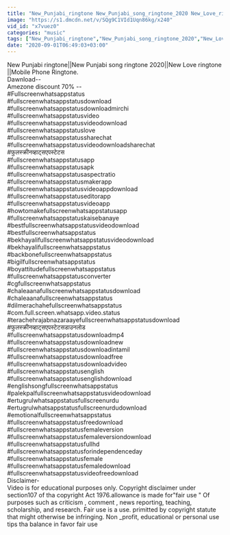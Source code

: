 ```yaml
---
title: "New_Punjabi_ringtone New_Punjabi_song_ringtone_2020 New_Love_ringtone_ Mobile_Phone_Ringtone.(360p)"
image: "https://s1.dmcdn.net/v/SQg9C1VId1Uqn86kg/x240"
vid_id: "x7vuez0"
categories: "music"
tags: ["New_Punjabi_ringtone","New_Punjabi_song_ringtone_2020","New_Love_ringtone_"]
date: "2020-09-01T06:49:03+03:00"
---
```

New Punjabi ringtone||New Punjabi song ringtone 2020||New Love ringtone ||Mobile Phone Ringtone.  <br>Dawnload--   <br>Amezone discount 70% --   <br>#Fullscreenwhatsappstatus  <br>#fullscreenwhatsappstatusdownload  <br>#fullscreenwhatsappstatusdownloadmirchi  <br>#fullscreenwhatsappstatusvideo  <br>#fullscreenwhatsappstatusvideodownload  <br>#fullscreenwhatsappstatuslove  <br>#fullscreenwhatsappstatussharechat  <br>#fullscreenwhatsappstatusvideodownloadsharechat  <br>#फुलस्क्रीनव्हाट्सएपस्टेटस  <br>#fullscreenwhatsappstatusapp  <br>#fullscreenwhatsappstatusapk  <br>#fullscreenwhatsappstatusaspectratio  <br>#fullscreenwhatsappstatusmakerapp  <br>#fullscreenwhatsappstatusvideoappdownload  <br>#fullscreenwhatsappstatuseditorapp  <br>#fullscreenwhatsappstatusvideoapp  <br>#howtomakefullscreenwhatsappstatusapp  <br>#fullscreenwhatsappstatuskaisebanaye  <br>#bestfullscreenwhatsappstatusvideodownload  <br>#bestfullscreenwhatsappstatus  <br>#bekhayalifullscreenwhatsappstatusvideodownload  <br>#bekhayalifullscreenwhatsappstatus  <br>#backbonefullscreenwhatsappstatus  <br>#bigilfullscreenwhatsappstatus  <br>#boyattitudefullscreenwhatsappstatus  <br>#fullscreenwhatsappstatusconverter  <br>#cgfullscreenwhatsappstatus  <br>#chaleaanafullscreenwhatsappstatusdownload  <br>#chaleaanafullscreenwhatsappstatus  <br>#dilmerachahefullscreenwhatsappstatus  <br>#com.full.screen.whatsapp.video.status  <br>#terachehrajabnazaraayefullscreenwhatsappstatusdownload  <br>#फुलस्क्रीनव्हाट्सएपस्टेटसडाउनलोड  <br>#fullscreenwhatsappstatusdownloadmp4  <br>#fullscreenwhatsappstatusdownloadnew  <br>#fullscreenwhatsappstatusdownloadintamil  <br>#fullscreenwhatsappstatusdownloadfree  <br>#fullscreenwhatsappstatusdownloadvideo  <br>#fullscreenwhatsappstatusenglish  <br>#fullscreenwhatsappstatusenglishdownload  <br>#englishsongfullscreenwhatsappstatus  <br>#palekpalfullscreenwhatsappstatusvideodownload  <br>#ertugrulwhatsappstatusfullscreenurdu  <br>#ertugrulwhatsappstatusfullscreenurdudownload  <br>#emotionalfullscreenwhatsappstatus  <br>#fullscreenwhatsappstatusfreedownload  <br>#fullscreenwhatsappstatusfemaleversion  <br>#fullscreenwhatsappstatusfemaleversiondownload  <br>#fullscreenwhatsappstatusfullhd  <br>#fullscreenwhatsappstatusforindependenceday  <br>#fullscreenwhatsappstatusfemale  <br>#fullscreenwhatsappstatusfemaledownload  <br>#fullscreenwhatsappstatusvideofreedownload  <br>Disclaimer-  <br>Video is for educational purposes only. Copyright disclaimer under section107  of tha copyright Act 1976.allowance is made for&quot;fair use &quot; Of purposes such as criticism , comment , news reporting, teaching, scholarship, and research. Fair use is a use. primitted by copyright statute that might otherwise be infringing. Non _profit, educational  or personal  use tips tha  balance in favor fair use  <br>
